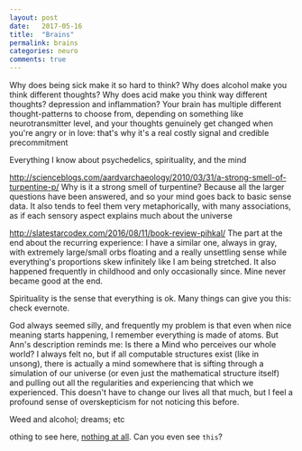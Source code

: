 ```yaml
---
layout: post
date:   2017-05-16
title:  "Brains"
permalink: brains
categories: neuro
comments: true
---
```


Why does being sick make it so hard to think?
Why does alcohol make you think different thoughts?
Why does acid make you think way different thoughts?
depression and inflammation? 
Your brain has multiple different thought-patterns to choose from, depending on something like neurotransmitter level, and your thoughts genuinely get changed when you're angry or in love: that's why it's a real costly signal and credible precommitment

Everything I know about psychedelics, spirituality, and the mind

http://scienceblogs.com/aardvarchaeology/2010/03/31/a-strong-smell-of-turpentine-p/
Why is it a strong smell of turpentine? Because all the larger questions have been answered, and so your mind goes back to basic sense data. It also tends to feel them very metaphorically, with many associations, as if each sensory aspect explains much about the universe

http://slatestarcodex.com/2016/08/11/book-review-pihkal/
The part at the end about the recurring experience: I have a similar one, always in gray, with extremely large/small orbs floating and a really unsettling sense while everything's proportions skew infinitely like I am being stretched. It also happened frequently in childhood and only occasionally since. Mine never became good at the end.

Spirituality is the sense that everything is ok. Many things can give you this: check evernote. 

God always seemed silly, and frequently my problem is that even when nice meaning starts happening, I remember everything is made of atoms. But Ann's description reminds me: Is there a Mind who perceives our whole world? I always felt no, but if all computable structures exist (like in unsong), there is actually a mind somewhere that is sifting through a simulation of our universe (or even just the mathematical structure itself) and pulling out all the regularities and experiencing that which we experienced. This doesn't have to change our lives all that much, but I feel a profound sense of overskepticism for not noticing this before.

Weed and alcohol; dreams; etc




othing to see here, [nothing at all][conspiracy]. Can you even see `this`?

[conspiracy]: http://www.thebayesianconspiracy.com/
